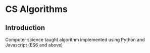 # CS Algorithms

## Introduction
Computer science taught algorithm implemented using Python and Javascript (ES6 and above)

